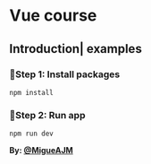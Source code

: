 # Vue course
## Introduction| examples
### 🚀Step 1: Install packages
```npm install```
### 🚀Step 2: Run app
```npm run dev```
<div>
  <p><b>By: <b><a style="text_decoration: none;" href="twitter.com/MigueAJM">@MigueAJM</a></p>
</div>
